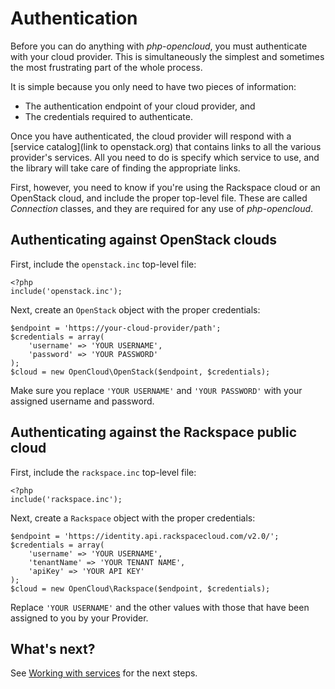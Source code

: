 Authentication
==============

Before you can do anything with _php-opencloud_, you must authenticate
with your cloud provider. This is simultaneously the simplest and sometimes
the most frustrating part of the whole process.

It is simple because you only need to have two pieces of information:

* The authentication endpoint of your cloud provider, and
* The credentials required to authenticate.

Once you have authenticated, the cloud provider will respond with a
[service catalog](link to openstack.org) that contains links to all the
various provider's services. All you need to do is specify which service
to use, and the library will take care of finding the appropriate links.

First, however, you need to know if you're using the Rackspace cloud
or an OpenStack cloud, and include the proper top-level file. These are
called *Connection* classes, and they are required for any use of *php-opencloud*.

## Authenticating against OpenStack clouds

First, include the `openstack.inc` top-level file:

    <?php
    include('openstack.inc');

Next, create an `OpenStack` object with the proper credentials:

    $endpoint = 'https://your-cloud-provider/path';
    $credentials = array(
        'username' => 'YOUR USERNAME',
        'password' => 'YOUR PASSWORD'
    );
    $cloud = new OpenCloud\OpenStack($endpoint, $credentials);

Make sure you replace `'YOUR USERNAME'` and `'YOUR PASSWORD'` with
your assigned username and password.

## Authenticating against the Rackspace public cloud

First, include the `rackspace.inc` top-level file:

    <?php
    include('rackspace.inc');

Next, create a `Rackspace` object with the proper credentials:

    $endpoint = 'https://identity.api.rackspacecloud.com/v2.0/';
    $credentials = array(
        'username' => 'YOUR USERNAME',
        'tenantName' => 'YOUR TENANT NAME',
        'apiKey' => 'YOUR API KEY'
    );
    $cloud = new OpenCloud\Rackspace($endpoint, $credentials);

Replace `'YOUR USERNAME'` and the other values with those that have
been assigned to you by your Provider.

What's next?
------------

See [Working with services](services.md) for the next steps.
